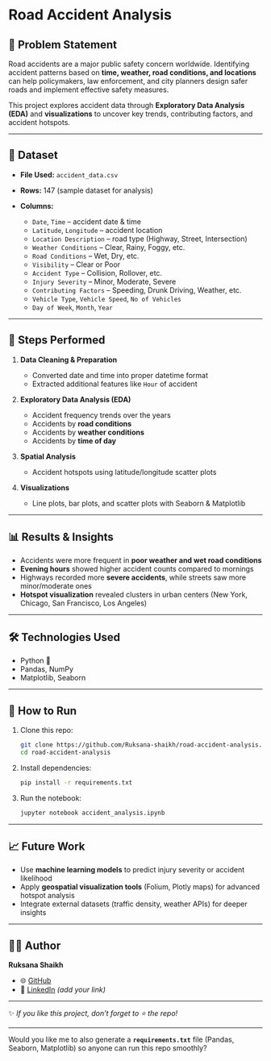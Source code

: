 # Road Accident Analysis

## 📌 Problem Statement

Road accidents are a major public safety concern worldwide. Identifying accident patterns based on **time, weather, road conditions, and locations** can help policymakers, law enforcement, and city planners design safer roads and implement effective safety measures.

This project explores accident data through **Exploratory Data Analysis (EDA)** and **visualizations** to uncover key trends, contributing factors, and accident hotspots.

---

## 📂 Dataset

* **File Used:** `accident_data.csv`
* **Rows:** 147 (sample dataset for analysis)
* **Columns:**

  * `Date`, `Time` – accident date & time
  * `Latitude`, `Longitude` – accident location
  * `Location Description` – road type (Highway, Street, Intersection)
  * `Weather Conditions` – Clear, Rainy, Foggy, etc.
  * `Road Conditions` – Wet, Dry, etc.
  * `Visibility` – Clear or Poor
  * `Accident Type` – Collision, Rollover, etc.
  * `Injury Severity` – Minor, Moderate, Severe
  * `Contributing Factors` – Speeding, Drunk Driving, Weather, etc.
  * `Vehicle Type`, `Vehicle Speed`, `No of Vehicles`
  * `Day of Week`, `Month`, `Year`

---

## 🔎 Steps Performed

1. **Data Cleaning & Preparation**

   * Converted date and time into proper datetime format
   * Extracted additional features like `Hour` of accident

2. **Exploratory Data Analysis (EDA)**

   * Accident frequency trends over the years
   * Accidents by **road conditions**
   * Accidents by **weather conditions**
   * Accidents by **time of day**

3. **Spatial Analysis**

   * Accident hotspots using latitude/longitude scatter plots

4. **Visualizations**

   * Line plots, bar plots, and scatter plots with Seaborn & Matplotlib

---

## 📊 Results & Insights

* Accidents were more frequent in **poor weather and wet road conditions**
* **Evening hours** showed higher accident counts compared to mornings
* Highways recorded more **severe accidents**, while streets saw more minor/moderate ones
* **Hotspot visualization** revealed clusters in urban centers (New York, Chicago, San Francisco, Los Angeles)

---

## 🛠️ Technologies Used

* Python 🐍
* Pandas, NumPy
* Matplotlib, Seaborn

---

## 📌 How to Run

1. Clone this repo:

   ```bash
   git clone https://github.com/Ruksana-shaikh/road-accident-analysis.git
   cd road-accident-analysis
   ```

2. Install dependencies:

   ```bash
   pip install -r requirements.txt
   ```

3. Run the notebook:

   ```bash
   jupyter notebook accident_analysis.ipynb
   ```

---

## 📈 Future Work

* Use **machine learning models** to predict injury severity or accident likelihood
* Apply **geospatial visualization tools** (Folium, Plotly maps) for advanced hotspot analysis
* Integrate external datasets (traffic density, weather APIs) for deeper insights

---

## 👩‍💻 Author

**Ruksana Shaikh**

* 🌐 [GitHub](https://github.com/Ruksana-shaikh)
* 💼 [LinkedIn](#) *(add your link)*

---

✨ *If you like this project, don’t forget to ⭐ the repo!*

---

Would you like me to also generate a **`requirements.txt`** file (Pandas, Seaborn, Matplotlib) so anyone can run this repo smoothly?
